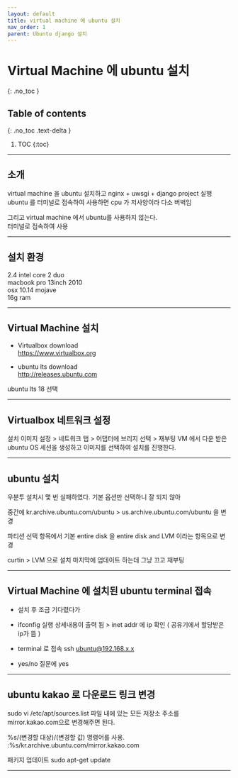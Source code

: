 ```yaml
---
layout: default
title: virtual machine 에 ubuntu 설치
nav_order: 1
parent: Ubuntu django 설치
---
```


# Virtual Machine 에 ubuntu 설치
{: .no_toc }

## Table of contents
{: .no_toc .text-delta }

1. TOC
{:toc}

---

## 소개

virtual machine 을 ubuntu 설치하고 nginx + uwsgi + django project 실행
ubuntu 를 터미널로 접속하여 사용하면 cpu 가 저사양이라 다소 버벅임

그리고 virtual machine 에서 ubuntu를 사용하지 않는다.<br>
터미널로 접속하여 사용

---

## 설치 환경
2.4 intel core 2 duo<br>
macbook pro 13inch 2010 <br>
osx 10.14 mojave <br>
16g ram<br>

---

## Virtual Machine 설치

- Virtualbox download <br>
https://www.virtualbox.org
 
- ubuntu lts download<br>
http://releases.ubuntu.com


ubuntu lts 18 선택


---


## Virtualbox 네트워크 설정
설치 이미지 설정 > 네트워크 탭 > 어댑터에 브리지 선택 > 재부팅
VM 에서 다운 받은 ubuntu OS 세션을 생성하고 이미지를 선택하여 설치를 진행한다.

---

## ubuntu 설치

우분투 설치시 몇 번 실패하였다.
기본 옵션만 선택하니 잘 되지 않아 

중간에 kr.archive.ubuntu.com/ubuntu > us.archive.ubuntu.com/ubuntu 을 변경

파티션 선택 항목에서 
기본 entire disk 을 entire disk and LVM 이라는 항목으로 변경

curtin > LVM 으로 설치
마지막에 업데이트 하는데 그냥 끄고 재부팅

---

## Virtual Machine 에 설치된 ubuntu terminal 접속 
 

- 설치 후 조금 기다렸다가
 

- ifconfig 실행
   상세내용이 출력 됨 > inet addr 에 ip 확인 ( 공유기에서 할당받은 ip가 뜸 )
 

- terminal 로 접속
ssh ubuntu@192.168.x.x
 

- yes/no 질문에 yes

---


## ubuntu kakao 로 다운로드 링크 변경

sudo vi /etc/apt/sources.list
파일 내에 있는 모든 저장소 주소를 mirror.kakao.com으로 변경해주면 된다.

%s/(변경할 대상)/(변경할 값) 명령어를 사용.
:%s/kr.archive.ubuntu.com/mirror.kakao.com

패키지 업데이트
sudo apt-get update 
 

---